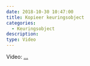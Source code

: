 ```yaml
---
date: 2018-10-30 10:47:00
title: Kopieer keuringsobject
categories:
  - Keuringsobject
description:
type: Video
---
```


Video:&nbsp;[...](http://ignissoftware.nl/helpmobile20/Ignis.Android.Kopieer%20object.mp4)
